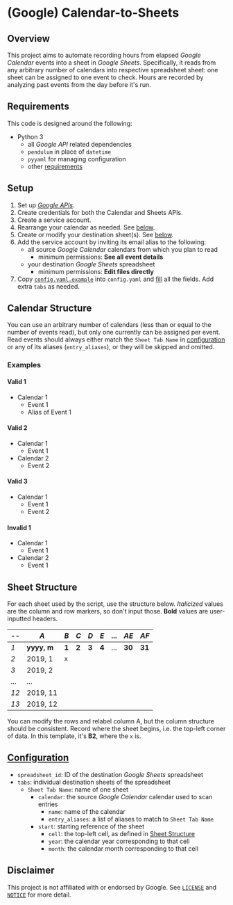 # (Google) Calendar-to-Sheets

## Overview

This project aims to automate recording hours from elapsed *Google Calendar* events into a sheet in *Google Sheets*. Specifically, it reads from any arbitrary number of calendars into respective spreadsheet sheet: one sheet can be assigned to one event to check. Hours are recorded by analyzing past events from the day before it's run.

## Requirements

This code is designed around the following:

- Python 3
    - all *Google API* related dependencies
    - `pendulum` in place of `datetime`
    - `pyyaml` for managing configuration
    - other [requirements](requirements.txt)

## Setup

1. Set up [*Google APIs*](https://console.developers.google.com/).
2. Create credentials for both the Calendar and Sheets APIs.
3. Create a service account.
4. Rearrange your calendar as needed. See [below](#calendar-structure).
5. Create or modify your destination sheet(s). See [below](#sheet-structure).
6. Add the service account by inviting its email alias to the following:
    - all source *Google Calendar* calendars from which you plan to read
        - minimum permissions: **See all event details**
    - your destination *Google Sheets* spreadsheet
        - minimum permissions: **Edit files directly**
7. Copy [`config.yaml.example`](config.yaml.example) into `config.yaml` and [fill](#configuration) all the fields. Add extra `tabs` as needed.

## Calendar Structure

You can use an arbitrary number of calendars (less than or equal to the number of events read), but only one currently can be assigned per event. Read events should always either match the `Sheet Tab Name` in [configuration](#configuration) or any of its aliases (`entry_aliases`), or they will be skipped and omitted.

### Examples

#### Valid 1

- Calendar 1
    - Event 1
    - Alias of Event 1

#### Valid 2

- Calendar 1
    - Event 1
- Calendar 2
    - Event 2

#### Valid 3

- Calendar 1
    - Event 1
    - Event 2

#### Invalid 1

- Calendar 1
    - Event 1
- Calendar 2
    - Event 1

## Sheet Structure

For each sheet used by the script, use the structure below. *Italicized* values are the column and row markers, so don't input those. **Bold** values are user-inputted headers.

 -- | *A*         | *B*   | *C*   | *D*   | *E*   | ... | *AE*   | *AF*
----|-------------|-------|-------|-------|-------|-----|--------|--------
*1* | **yyyy, m** | **1** | **2** | **3** | **4** | ... | **30** | **31**
*2* | 2019, 1     |  `x`  |       |       |       |     |        |
*3* | 2019, 2     |       |       |       |       |     |        | 
... | ...         |       |       |       |       |     |        |
*12*| 2019, 11    |       |       |       |       |     |        |
*13*| 2019, 12    |       |       |       |       |     |        |

You can modify the rows and relabel column A, but the column structure should be consistent. Record where the sheet begins, i.e. the top-left corner of data. In this template, it's **B2**, where the `x` is.

## [Configuration](config.yaml.example)

- `spreadsheet_id`: ID of the destination *Google Sheets* spreadsheet
- `tabs`: individual destination sheets of the spreadsheet
    - `Sheet Tab Name`: name of one sheet
        - `calendar`: the source *Google Calendar* calendar used to scan entries
            - `name`: name of the calendar
            - `entry_aliases`: a list of aliases to match to `Sheet Tab Name`
        - `start`: starting reference of the sheet
            - `cell`: the top-left cell, as defined in [Sheet Structure](#sheet-structure)
            - `year`: the calendar year corresponding to that cell
            - `month`: the calendar month corresponding to that cell

## Disclaimer

This project is not affiliated with or endorsed by Google. See [`LICENSE`](LICENSE) and [`NOTICE`](NOTICE) for more detail.
